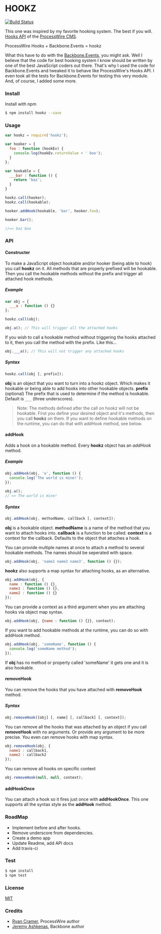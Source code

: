 HOOKZ
=====

[![Build Status](https://travis-ci.org/dadish/hookz.svg?branch=master)](https://travis-ci.org/dadish/hookz)

This one was inspired by my favorite hooking system. The best if you will.
[Hooks API][pw-api] of the [ProcessWire CMS][pw].

ProcessWire Hooks + Backbone.Events = hookz

What this have to do with the [Backbone.Events][bb-events], you might ask. Well I believe
that the code for best hooking system I know should be written by one of the best
JavaScript coders out there. That's why I used the code for Backbone.Events and
tweaked it to behave like ProcessWire's Hooks API. I even took all the tests 
for Backbone.Events for testing this very module. And, of course, I added some 
more.

### Install
Install with npm
```bash
$ npm install hookz --save
```

### Usage
```js
var hookz = require('hookz');

var hooker = {
  foo : function (hookEv) {
    console.log(hookEv.returnValue + ' boo');
  }
};

var hookable = {
  ___bar : function () {
    return 'baz';
  }
}

hookz.call(hooker);
hookz.call(hookable);

hooker.addHook(hookable, 'bar', hooker.foo);

hooker.bar();

//=> baz boo
```

### API
#### Constructer
To make a JavaScript object hookable and/or hooker (being able to hook) you call
__hookz__ on it. All methods that are properly prefixed will be hookable. Then you
call the hookable methods without the prefix and trigger all attached hook methods. 

##### Example
```js
var obj = {
  ___a : function () {}
};

hookz.call(obj);

obj.a(); // This will trigger all the attached hooks

```

If you wish to call a hookable method without triggering the hooks attached to
it, then you call the method with the prefix. Like this...
```js
obj.___a(); // This will not trigger any attached hooks
```

##### Syntax
```js
hookz.call(obj [, prefix]);
```

__obj__ is an object that you want to turn into a hookz object. Which 
makes it hookable or being able to add hooks into other hookable objects.
__prefix__ (optional) The prefix that is used to determine if the method
is hookable. Default is `___` (three underscores).

> Note: The methods defined after the call on hookz will not be hookable. 
> First you define your desired object and it's methods, then you call __hookz__
> on them. If you want to define hookable methods on the runtime, you can do
> that with addHook method, see below.

#### addHook
Adds a hook on a hookable method. Every __hookz__ object has an _addHook_ method.
##### Example
```js
obj.addHook(obj, 'a', function () {
  console.log('The world is mine!');
});
 
obj.a();
// => The world is mine!
```
##### Syntax
```js
obj.addHook(obj, methodName, callback [, context]);
```

__obj__ is a hookable object. __methodName__ is a name of the method that you
want to attach hooks into. __callback__ is a function to be called. __context__
is a context for the callback. Defaults to the object that attaches a hook.

You can provide multiple names at once to attach a method to several hookable
methods. The names should be seperated with space.
```js
obj.addHook(obj, 'name1 name2 name3', function () {});
```

__hookz__ also supports a map syntax for attaching hooks, as an alternative.
```js
obj.addHook(obj, {
  name : function () {},
  name1 : function () {},
  name2 : function () {} 
});
```

You can provide a context as a third argument when you are attaching hooks via
object map syntax.
```js
obj.addHook(obj, {name : function () {}}, context);
```

If you want to add hookable methods at the runtime, you can do so with addHook
method.
```js
obj.addHook(obj, 'someName', function () {
  console.log('someName method');
});
```

If __obj__ has no method or property called 'someName' it gets one and it is also
hookable.

#### removeHook
You can remove the hooks that you have attached with __removeHook__ method.

##### Syntax
```js
obj.removeHook([obj] [, name] [, callback] [, context]);
```

You can remove all the hooks that was attached by an object if you call
__removeHook__ with no arguments. Or provide any argument to be more precise.
You even can remove hooks with map syntax.
```js
obj.removeHook(obj, {
  name1 : callback1,
  name2 : callback2
});
```

You can remove all hooks on specific context
```js
obj.removeHook(null, null, context);
```

#### addHookOnce
You can attach a hook so it fires just once with __addHookOnce__. This one 
supports all the syntax style as the __addHook__ method.

### RoadMap
- Implement before and after hooks.
- Remove underscore from dependencies.
- Create a demo app
- Update Readme, add API docs
- Add travis-ci

### Test
```bash
$ npm install
$ npm test
```

### License
[MIT][license]

### Credits
- [Ryan Cramer][cramer], ProcessWire author
- [Jeremy Ashkenas][ashkenas], Backbone author

[pw]: http://processwire.com
[pw-api]: http://processwire.com/api/hooks/
[cramer]: https://github.com/ryancramerdesign/
[ashkenas]: https://github.com/jashkenas
[bb-events]: http://backbonejs.org/#Events
[license]: https://raw.githubusercontent.com/dadish/hookz/master/LICENSE

